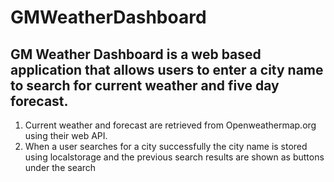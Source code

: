 # GMWeatherDashboard

## GM Weather Dashboard is a web based application that allows users to enter a city name to search for current weather and five day forecast.
1. Current weather and forecast are retrieved from Openweathermap.org using their web API.
2. When a user searches for a city successfully the city name is stored using localstorage and the previous search results are shown as buttons under the search 